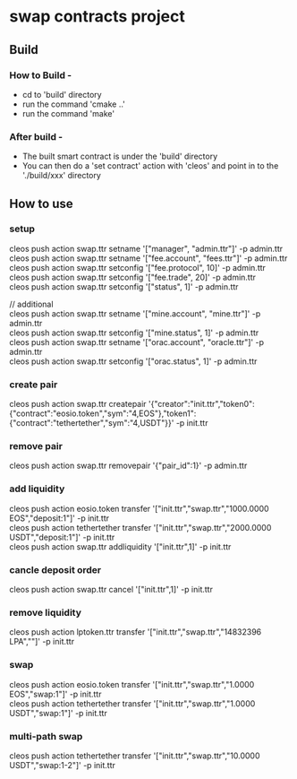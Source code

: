# swap contracts project

## Build

### How to Build -
   - cd to 'build' directory
   - run the command 'cmake ..'
   - run the command 'make'

### After build -
   - The built smart contract is under the 'build' directory
   - You can then do a 'set contract' action with 'cleos' and point in to the './build/xxx' directory


## How to use

### setup
cleos push action swap.ttr setname '["manager", "admin.ttr"]' -p admin.ttr  
cleos push action swap.ttr setname '["fee.account", "fees.ttr"]' -p admin.ttr  
cleos push action swap.ttr setconfig '["fee.protocol", 10]' -p admin.ttr  
cleos push action swap.ttr setconfig '["fee.trade", 20]' -p admin.ttr  
cleos push action swap.ttr setconfig '["status", 1]' -p admin.ttr  

// additional  
cleos push action swap.ttr setname '["mine.account", "mine.ttr"]' -p admin.ttr  
cleos push action swap.ttr setconfig '["mine.status", 1]' -p admin.ttr  
cleos push action swap.ttr setname '["orac.account", "oracle.ttr"]' -p admin.ttr  
cleos push action swap.ttr setconfig '["orac.status", 1]' -p admin.ttr  

### create pair
cleos push action swap.ttr createpair '{"creator":"init.ttr","token0":{"contract":"eosio.token","sym":"4,EOS"},"token1":{"contract":"tethertether","sym":"4,USDT"}}' -p init.ttr  

### remove pair
cleos push action swap.ttr removepair '{"pair_id":1}' -p admin.ttr  

### add liquidity
cleos push action eosio.token transfer '["init.ttr","swap.ttr","1000.0000 EOS","deposit:1"]' -p init.ttr  
cleos push action tethertether transfer '["init.ttr","swap.ttr","2000.0000 USDT","deposit:1"]' -p init.ttr  
cleos push action swap.ttr addliquidity '["init.ttr",1]' -p init.ttr  

### cancle deposit order
cleos push action swap.ttr cancel '["init.ttr",1]' -p init.ttr  

### remove liquidity
cleos push action lptoken.ttr transfer '["init.ttr","swap.ttr","14832396 LPA",""]' -p init.ttr  

### swap
cleos push action eosio.token transfer '["init.ttr","swap.ttr","1.0000 EOS","swap:1"]' -p init.ttr  
cleos push action tethertether transfer '["init.ttr","swap.ttr","1.0000 USDT","swap:1"]' -p init.ttr  

### multi-path swap
cleos push action tethertether transfer '["init.ttr","swap.ttr","10.0000 USDT","swap:1-2"]' -p init.ttr  

 